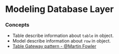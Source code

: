 Modeling Database Layer
=========================================

### Concepts
- Table describe information about `table` in object.
- Model describe information about `row` in object.
- [Table Gateway pattern - @Martin Fowler](http://martinfowler.com/eaaCatalog/tableDataGateway.html)